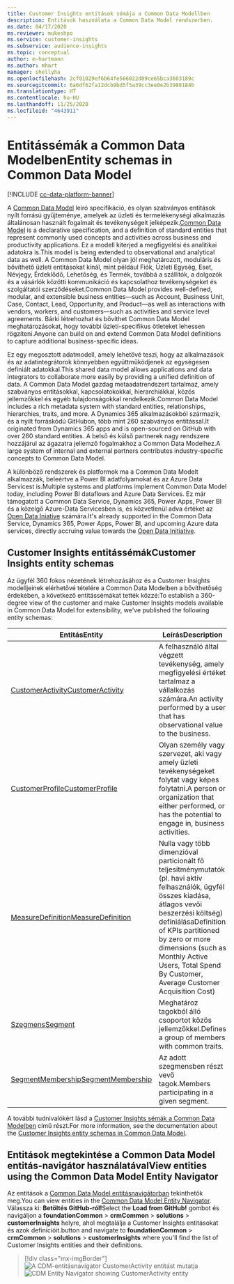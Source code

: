 ```yaml
---
title: Customer Insights entitások sémája a Common Data Modellben
description: Entitások használata a Common Data Model rendszerben.
ms.date: 04/17/2020
ms.reviewer: mukeshpo
ms.service: customer-insights
ms.subservice: audience-insights
ms.topic: conceptual
author: m-hartmann
ms.author: mhart
manager: shellyha
ms.openlocfilehash: 2cf01029ef6b64fe566022d09ce65bca3603189c
ms.sourcegitcommit: 6a6df62fa12dcb9bd5f5a39cc3ee0e2b3988184b
ms.translationtype: HT
ms.contentlocale: hu-HU
ms.lasthandoff: 11/25/2020
ms.locfileid: "4643911"
---
```

# <a name="entity-schemas-in-common-data-model"></a><span data-ttu-id="b77f6-103">Entitássémák a Common Data Modelben</span><span class="sxs-lookup"><span data-stu-id="b77f6-103">Entity schemas in Common Data Model</span></span>

[!INCLUDE [cc-data-platform-banner](../includes/cc-data-platform-banner.md)]

<span data-ttu-id="b77f6-104">A [Common Data Model](https://docs.microsoft.com/common-data-model/) leíró specifikáció, és olyan szabványos entitások nyílt forrású gyűjteménye, amelyek az üzleti és termelékenységi alkalmazás általánosan használt fogalmait és tevékenységeit jelképezik.</span><span class="sxs-lookup"><span data-stu-id="b77f6-104">[Common Data Model](https://docs.microsoft.com/common-data-model/) is a declarative specification, and a definition of standard entities that represent commonly used concepts and activities across business and productivity applications.</span></span> <span data-ttu-id="b77f6-105">Ez a modell kiterjed a megfigyelési és analitikai adatokra is.</span><span class="sxs-lookup"><span data-stu-id="b77f6-105">This model is being extended to observational and analytical data as well.</span></span> <span data-ttu-id="b77f6-106">A Common Data Model olyan jól meghatározott, moduláris és bővíthető üzleti entitásokat kínál, mint például Fiók, Üzleti Egység, Eset, Névjegy, Érdeklődő, Lehetőség, és Termék, továbbá a szállítók, a dolgozók és a vásárlók közötti kommunikáció és kapcsolathoz tevékenységeket és szolgáltatói szerződéseket.</span><span class="sxs-lookup"><span data-stu-id="b77f6-106">Common Data Model provides well-defined, modular, and extensible business entities—such as Account, Business Unit, Case, Contact, Lead, Opportunity, and Product—as well as interactions with vendors, workers, and customers—such as activities and service level agreements.</span></span> <span data-ttu-id="b77f6-107">Bárki létrehozhat és bővíthet Common Data Model meghatározásokat, hogy további üzleti-specifikus ötleteket lehessen rögzíteni.</span><span class="sxs-lookup"><span data-stu-id="b77f6-107">Anyone can build on and extend Common Data Model definitions to capture additional business-specific ideas.</span></span>

<span data-ttu-id="b77f6-108">Ez egy megosztott adatmodell, amely lehetővé teszi, hogy az alkalmazások és az adatintegrátorok könnyebben együttműködjenek az egységesen definiált adatokkal.</span><span class="sxs-lookup"><span data-stu-id="b77f6-108">This shared data model allows applications and data integrators to collaborate more easily by providing a unified definition of data.</span></span> <span data-ttu-id="b77f6-109">A Common Data Model gazdag metaadatrendszert tartalmaz, amely szabványos entitásokkal, kapcsolatokokkal, hierarchiákkal, közös jellemzőkkel és egyéb tulajdonságokkal rendelkezik.</span><span class="sxs-lookup"><span data-stu-id="b77f6-109">Common Data Model includes a rich metadata system with standard entities, relationships, hierarchies, traits, and more.</span></span> <span data-ttu-id="b77f6-110">A Dynamics 365 alkalmazásokból származik, és a nyílt forráskódú GitHubon, több mint 260 szabványos entitással.</span><span class="sxs-lookup"><span data-stu-id="b77f6-110">It originated from Dynamics 365 apps and is open-sourced on GitHub with over 260 standard entities.</span></span> <span data-ttu-id="b77f6-111">A belső és külső partnerek nagy rendszere hozzájárul az ágazatra jellemző fogalmakhoz a Common Data Modelhez.</span><span class="sxs-lookup"><span data-stu-id="b77f6-111">A large system of internal and external partners contributes industry-specific concepts to Common Data Model.</span></span>

<span data-ttu-id="b77f6-112">A különböző rendszerek és platformok ma a Common Data Modelt alkalmazzák, beleértve a Power BI adatfolyamokat és az Azure Data Servicest is.</span><span class="sxs-lookup"><span data-stu-id="b77f6-112">Multiple systems and platforms implement Common Data Model today, including Power BI dataflows and Azure Data Services.</span></span> <span data-ttu-id="b77f6-113">Ez már támogatott a Common Data Service, Dynamics 365, Power Apps, Power BI és a közelgő Azure-Data Servicesben is, és közvetlenül adva értéket az [Open Data Iniative](https://www.microsoft.com/open-data-initiative) számára.</span><span class="sxs-lookup"><span data-stu-id="b77f6-113">It's already supported in the Common Data Service, Dynamics 365, Power Apps, Power BI, and upcoming Azure data services, directly accruing value towards the [Open Data Initiative](https://www.microsoft.com/open-data-initiative).</span></span>

## <a name="customer-insights-entity-schemas"></a><span data-ttu-id="b77f6-114">Customer Insights entitássémák</span><span class="sxs-lookup"><span data-stu-id="b77f6-114">Customer Insights entity schemas</span></span>

<span data-ttu-id="b77f6-115">Az ügyfél 360 fokos nézetének létrehozásához és a Customer Insights modelljeinek elérhetővé tételére a Common Data Modelben a bővíthetőség érdekében, a következő entitássémákat tették közzé:</span><span class="sxs-lookup"><span data-stu-id="b77f6-115">To establish a 360-degree view of the customer and make Customer Insights models available in Common Data Model for extensibility, we've published the following entity schemas:</span></span>

| <span data-ttu-id="b77f6-116">Entitás</span><span class="sxs-lookup"><span data-stu-id="b77f6-116">Entity</span></span> | <span data-ttu-id="b77f6-117">Leírás</span><span class="sxs-lookup"><span data-stu-id="b77f6-117">Description</span></span> |
|---------|---------|
|[<span data-ttu-id="b77f6-118">CustomerActivity</span><span class="sxs-lookup"><span data-stu-id="b77f6-118">CustomerActivity</span></span>](https://docs.microsoft.com/common-data-model/schema/core/applicationcommon/foundationcommon/crmcommon/solutions/customerinsights/customeractivity) | <span data-ttu-id="b77f6-119">A felhasználó által végzett tevékenység, amely megfigyelési értéket tartalmaz a vállalkozás számára.</span><span class="sxs-lookup"><span data-stu-id="b77f6-119">An activity performed by a user that has observational value to the business.</span></span> |
|[<span data-ttu-id="b77f6-120">CustomerProfile</span><span class="sxs-lookup"><span data-stu-id="b77f6-120">CustomerProfile</span></span>](https://docs.microsoft.com/common-data-model/schema/core/applicationcommon/foundationcommon/crmcommon/solutions/customerinsights/customerprofile) | <span data-ttu-id="b77f6-121">Olyan személy vagy szervezet, aki vagy amely üzleti tevékenységeket folytat vagy képes folytatni.</span><span class="sxs-lookup"><span data-stu-id="b77f6-121">A person or organization that either performed, or has the potential to engage in, business activities.</span></span> |
|[<span data-ttu-id="b77f6-122">MeasureDefinition</span><span class="sxs-lookup"><span data-stu-id="b77f6-122">MeasureDefinition</span></span>](https://docs.microsoft.com/common-data-model/schema/core/applicationcommon/foundationcommon/crmcommon/solutions/customerinsights/measuredefinition) | <span data-ttu-id="b77f6-123">Nulla vagy több dimenzióval particionált fő teljesítménymutatók (pl. havi aktív felhasználók, ügyfél összes kiadása, átlagos vevői beszerzési költség) definiálása</span><span class="sxs-lookup"><span data-stu-id="b77f6-123">Definition of KPIs partitioned by zero or more dimensions (such as Monthly Active Users, Total Spend By Customer, Average Customer Acquisition Cost)</span></span> |
|[<span data-ttu-id="b77f6-124">Szegmens</span><span class="sxs-lookup"><span data-stu-id="b77f6-124">Segment</span></span>](https://docs.microsoft.com/common-data-model/schema/core/applicationcommon/foundationcommon/crmcommon/solutions/customerinsights/segment) | <span data-ttu-id="b77f6-125">Meghatároz tagokból álló csoportot közös jellemzőkkel.</span><span class="sxs-lookup"><span data-stu-id="b77f6-125">Defines a group of members with common traits.</span></span> |
|[<span data-ttu-id="b77f6-126">SegmentMembership</span><span class="sxs-lookup"><span data-stu-id="b77f6-126">SegmentMembership</span></span>](https://docs.microsoft.com/common-data-model/schema/core/applicationcommon/foundationcommon/crmcommon/solutions/customerinsights/segmentmembership) | <span data-ttu-id="b77f6-127">Az adott szegmensben részt vevő tagok.</span><span class="sxs-lookup"><span data-stu-id="b77f6-127">Members participating in a given segment.</span></span> |

<span data-ttu-id="b77f6-128">A további tudnivalókért lásd a [Customer Insights sémák a Common Data Modelben](https://docs.microsoft.com/common-data-model/schema/core/applicationcommon/foundationcommon/crmcommon/solutions/customerinsights/overview) című részt.</span><span class="sxs-lookup"><span data-stu-id="b77f6-128">For more information, see the documentation about the [Customer Insights entity schemas in Common Data Model](https://docs.microsoft.com/common-data-model/schema/core/applicationcommon/foundationcommon/crmcommon/solutions/customerinsights/overview).</span></span>

## <a name="view-entities-using-the-common-data-model-entity-navigator"></a><span data-ttu-id="b77f6-129">Entitások megtekintése a Common Data Model entitás-navigátor használatával</span><span class="sxs-lookup"><span data-stu-id="b77f6-129">View entities using the Common Data Model Entity Navigator</span></span>

<span data-ttu-id="b77f6-130">Az entitások a [Common Data Model entitásnavigátorban](https://microsoft.github.io/CDM/) tekinthetők meg.</span><span class="sxs-lookup"><span data-stu-id="b77f6-130">You can view entities in the [Common Data Model Entity Navigator](https://microsoft.github.io/CDM/).</span></span> <span data-ttu-id="b77f6-131">Válassza ki: **Betöltés GitHub-ról!**</span><span class="sxs-lookup"><span data-stu-id="b77f6-131">Select the **Load from GitHub!**</span></span> <span data-ttu-id="b77f6-132">gombot és navigáljon a **foundationCommon** > **crmCommon** > **solutions** > **customerInsights** helyre, ahol megtalálja a Customer Insights entitásokat és azok definícióit.</span><span class="sxs-lookup"><span data-stu-id="b77f6-132">button and navigate to **foundationCommon** > **crmCommon** > **solutions** > **customerInsights** where you'll find the list of Customer Insights entities and their definitions.</span></span>
> [!div class="mx-imgBorder"]
> <span data-ttu-id="b77f6-133">![A CDM-entitásnavigator CustomerActivity entitást mutatja](media/CDM-entity-navigator.png "A CDM-entitásnavigator CustomerActivity entitást mutatja")</span><span class="sxs-lookup"><span data-stu-id="b77f6-133">![CDM Entity Navigator showing CustomerActivity entity](media/CDM-entity-navigator.png "CDM Entity Navigator showing CustomerActivity entity")</span></span>
